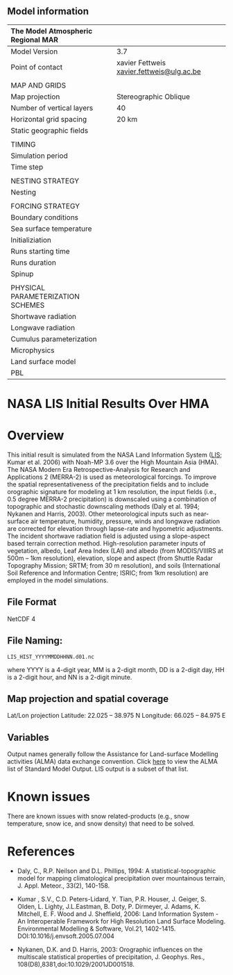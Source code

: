 ## Model information

|The Model Atmospheric Regional MAR||
|:-----|:-----|
|Model Version| 3.7|
|Point of contact |xavier Fettweis <xavier.fettweis@ulg.ac.be> |
| | |
| MAP AND GRIDS | |
| Map projection | Stereographic Oblique |
| Number of vertical layers |40 |
| Horizontal grid spacing | 20 km |
| Static geographic fields | |
| | |
| TIMING | |
| Simulation period |  |
| Time step | |
| | |
| NESTING STRATEGY | | 
| Nesting | |
| | |
| FORCING STRATEGY | |
| Boundary conditions |  |
| Sea surface temperature | |
| Initializiation |  | 
| Runs starting time | |
| Runs duration | | 
| Spinup | |
| | |
| PHYSICAL PARAMETERIZATION SCHEMES | | 
| Shortwave radiation | |
| Longwave radiation | |
| Cumulus parameterization | |
| Microphysics | | 
| Land surface model | | 
| PBL | |


NASA LIS Initial Results Over HMA
=================================

# Overview

This initial result is simulated from the NASA Land Information System ([LIS](http://lis.gsfc.nasa.gov); Kumar et al. 2006) with Noah-MP 3.6 over the High Mountain Asia (HMA). The NASA Modern Era Retrospective-Analysis for Research and Applications 2 (MERRA-2) is used as meteorological forcings. To improve the spatial representativeness of the precipitation fields and to include orographic signature for modeling at 1 km resolution, the input fields (i.e., 0.5 degree MERRA-2 precipitation) is downscaled using a combination of topographic and stochastic downscaling methods (Daly et al. 1994; Nykanen and Harris, 2003). Other meteorological inputs such as near-surface air temperature, humidity, pressure, winds and longwave radiation are corrected for elevation through lapse-rate and hypometric adjustments. The incident shortwave radiation field is adjusted using a slope-aspect based terrain correction method. High-resolution parameter inputs of vegetation, albedo, Leaf Area Index (LAI) and albedo (from MODIS/VIIIRS at 500m – 1km resolution), elevation, slope and aspect (from Shuttle Radar Topography Mission; SRTM; from 30 m resolution), and soils (International Soil Reference and Information Centre; ISRIC; from 1km resolution) are employed in the model simulations.

## File Format

NetCDF 4

## File Naming:

```
LIS_HIST_YYYYMMDDHHNN.d01.nc
```

where YYYY is a 4-digit year, MM is a 2-digit month, DD is a 2-digit day, HH is a 2-digit hour, and NN is a 2-digit minute.

## Map projection and spatial coverage

Lat/Lon projection
Latitude: 22.025 – 38.975 N
Longitude: 66.025 – 84.975 E

## Variables

Output names generally follow the Assistance for Land-surface Modelling activities (ALMA) data exchange convention. Click [here](http://www.lmd.jussieu.fr/~polcher/ALMA/convention_output_3.html) to view the ALMA list of Standard Model Output. LIS output is a subset of that list.

# Known issues

There are known issues with snow related-products (e.g., snow temperature, snow ice, and snow density) that need to be solved.

# References

* Daly, C., R.P. Neilson and D.L. Phillips, 1994: A statistical-topographic model for mapping climatological precipitation over mountainous terrain, J. Appl. Meteor., 33(2), 140-158.

* Kumar , S.V., C.D. Peters-Lidard, Y. Tian, P.R. Houser, J. Geiger, S. Olden, L. Lighty, J.L.Eastman, B. Doty, P. Dirmeyer, J. Adams, K. Mitchell, E. F. Wood and J. Sheffield, 2006: Land Information System - An Interoperable Framework for High Resolution Land Surface Modeling. Environmental Modelling & Software, Vol.21, 1402-1415. DOI:10.1016/j.envsoft.2005.07.004

* Nykanen, D.K. and D. Harris, 2003: Orographic influences on the multiscale statistical properties of precipitation, J. Geophys. Res., 108(D8),8381,doi:10.1029/2001JD001518.

